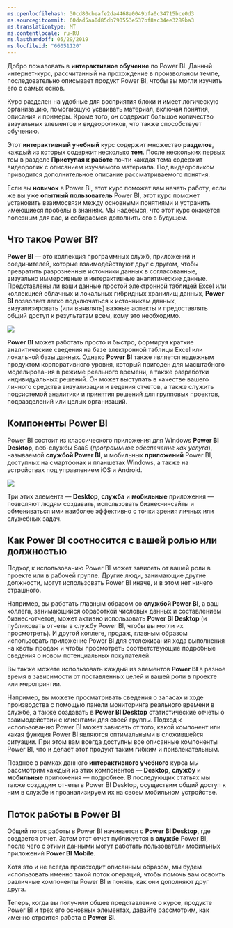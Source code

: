 ```yaml
---
ms.openlocfilehash: 30cd80cbeafe2da4468a0049bfa0c34715bce0d3
ms.sourcegitcommit: 60dad5aa0d85db790553e537bf8ac34ee3289ba3
ms.translationtype: MT
ms.contentlocale: ru-RU
ms.lasthandoff: 05/29/2019
ms.locfileid: "66051120"
---
```

Добро пожаловать в **интерактивное обучение** по Power BI. Данный интернет-курс, рассчитанный на прохождение в произвольном темпе, последовательно описывает продукт Power BI, чтобы вы могли изучить его с самых основ.

Курс разделен на удобные для восприятия блоки и имеет логическую организацию, помогающую усваивать материал, включая понятия, описания и примеры. Кроме того, он содержит большое количество визуальных элементов и видеороликов, что также способствует обучению.

Этот **интерактивный учебный** курс содержит множество **разделов**, каждый из которых содержит несколько **тем**. После нескольких первых тем в разделе **Приступая к работе** почти каждая тема содержит видеоролик с описанием изучаемого материала. Под видеороликом приводится дополнительное описание рассматриваемого понятия.

Если вы **новичок** в Power BI, этот курс поможет вам начать работу, если же вы уже **опытный пользователь** Power BI, этот курс поможет установить взаимосвязи между основными понятиями и устранить имеющиеся пробелы в знаниях. Мы надеемся, что этот курс окажется полезным для вас, и собираемся дополнить его в будущем.

## <a name="what-is-power-bi"></a>Что такое Power BI?
**Power BI** — это коллекция программных служб, приложений и соединителей, которые взаимодействуют друг с другом, чтобы превратить разрозненные источники данных в согласованные, визуально иммерсивные и интерактивные аналитические данные. Представлены ли ваши данные простой электронной таблицей Excel или коллекцией облачных и локальных гибридных хранилищ данных, **Power BI** позволяет легко подключаться к источникам данных, визуализировать (или выявлять) важные аспекты и предоставлять общий доступ к результатам всем, кому это необходимо.

![](media/0-0-what-is-power-bi/c0a0_1.png)

**Power BI** может работать просто и быстро, формируя краткие аналитические сведения на базе электронной таблицы Excel или локальной базы данных. Однако **Power BI** также является надежным продуктом корпоративного уровня, который пригоден для масштабного моделирования в режиме реального времени, а также разработки индивидуальных решений. Он может выступать в качестве вашего личного средства визуализации и ведения отчетов, а также служить подсистемой аналитики и принятия решений для групповых проектов, подразделений или целых организаций.

## <a name="the-parts-of-power-bi"></a>Компоненты Power BI
Power BI состоит из классического приложения для Windows **Power BI Desktop**, веб-службы SaaS (*программное обеспечение как услуга*), называемой **службой Power BI**, и мобильных **приложений** Power BI, доступных на смартфонах и планшетах Windows, а также на устройствах под управлением iOS и Android.

![](media/0-0-what-is-power-bi/c0a0_2.png)

Три этих элемента — **Desktop**, **служба** и **мобильные** приложения — позволяют людям создавать, использовать бизнес-инсайты и обмениваться ими наиболее эффективно с точки зрения личных или служебных задач.

## <a name="how-power-bi-matches-your-role"></a>Как Power BI соотносится с вашей ролью или должностью
Подход к использованию Power BI может зависеть от вашей роли в проекте или в рабочей группе. Другие люди, занимающие другие должности, могут использовать Power BI иначе, и в этом нет ничего страшного.

Например, вы работать главным образом со **службой Power BI**, а ваш коллега, занимающийся обработкой числовых данных и составлением бизнес-отчетов, может активно использовать **Power BI Desktop** (и публиковать отчеты в службу Power BI, чтобы вы могли их просмотреть). И другой коллеге, продаж, главным образом использовать приложение Power BI для отслеживания хода выполнения на квоты продаж и чтобы просмотреть соответствующие подробные сведения о новом потенциальных покупателей.

Вы также можете использовать каждый из элементов **Power BI** в разное время в зависимости от поставленных целей и вашей роли в проекте или мероприятии.

Например, вы можете просматривать сведения о запасах и ходе производства с помощью панели мониторинга реального времени в службе, а также создавать в **Power BI Desktop** статистические отчеты о взаимодействии с клиентами для своей группы. Подход к использованию Power BI может зависеть от того, какой компонент или какая функция Power BI являются оптимальными в сложившейся ситуации. При этом вам всегда доступны все описанные компоненты Power BI, что и делает этот продукт таким гибким и привлекательным.

Позднее в рамках данного **интерактивного учебного** курса мы рассмотрим каждый из этих компонентов — **Desktop**, **службу** и **мобильные** приложения — подробнее. В последующих статьях мы также создадим отчеты в Power BI Desktop, осуществим общий доступ к ним в службе и проанализируем их на своем мобильном устройстве.

## <a name="the-flow-of-work-in-power-bi"></a>Поток работы в Power BI
Общий поток работы в Power BI начинается с **Power BI Desktop**, где создается отчет. Затем этот отчет публикуется в **службе** Power BI, после чего с этими данными могут работать пользователи мобильных приложений **Power BI Mobile**.

Хотя это и не всегда происходит описанным образом, мы будем использовать именно такой поток операций, чтобы помочь вам освоить различные компоненты Power BI и понять, как они дополняют друг друга.

Теперь, когда вы получили общее представление о курсе, продукте Power BI и трех его основных элементах, давайте рассмотрим, как именно строится работа с **Power BI**.

